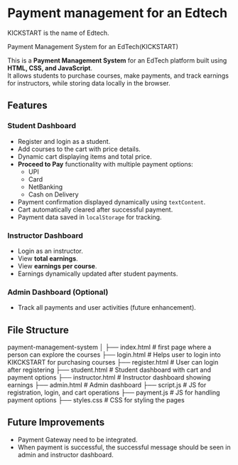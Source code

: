 # Payment management for an Edtech
KICKSTART is the name of Edtech.

Payment Management System for an EdTech(KICKSTART)

This is a **Payment Management System** for an EdTech platform built using **HTML, CSS, and JavaScript**.  
It allows students to purchase courses, make payments, and track earnings for instructors, while storing data locally in the browser.

## Features

### Student Dashboard
- Register and login as a student.
- Add courses to the cart with price details.
- Dynamic cart displaying items and total price.
- **Proceed to Pay** functionality with multiple payment options:
  - UPI
  - Card
  - NetBanking
  - Cash on Delivery
- Payment confirmation displayed dynamically using `textContent`.
- Cart automatically cleared after successful payment.
- Payment data saved in `localStorage` for tracking.

### Instructor Dashboard
- Login as an instructor.
- View **total earnings**.
- View **earnings per course**.
- Earnings dynamically updated after student payments.

### Admin Dashboard (Optional)
- Track all payments and user activities (future enhancement).

 ## File Structure

payment-management-system
│
├── index.html # first page where a person can explore the courses
├── login.html # Helps user to login into KIKCKSTART for purchasing courses
├── register.html # User can login after registering
├── student.html # Student dashboard with cart and payment options
├── instructor.html # Instructor dashboard showing earnings
├── admin.html # Admin dashboard
├── script.js # JS for registration, login, and cart operations
├── payment.js # JS for handling payment options
├── styles.css # CSS for styling the pages


## Future Improvements
- Payment Gateway need to be integrated.
- When payment is successful, the successful message should be seen in admin and instructor dashboard.
